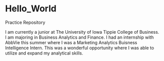 # Hello_World
Practice Repository

I am currently a junior at The University of Iowa Tippie College of Business. I am majoring in Business Analytics and Finance.
I had an internship with AbbVie this summer where I was a Marketing Analytics Buisness Intelligence Intern. This was a wonderful opportunity where I was able to utilize and expand my analytical skills.
